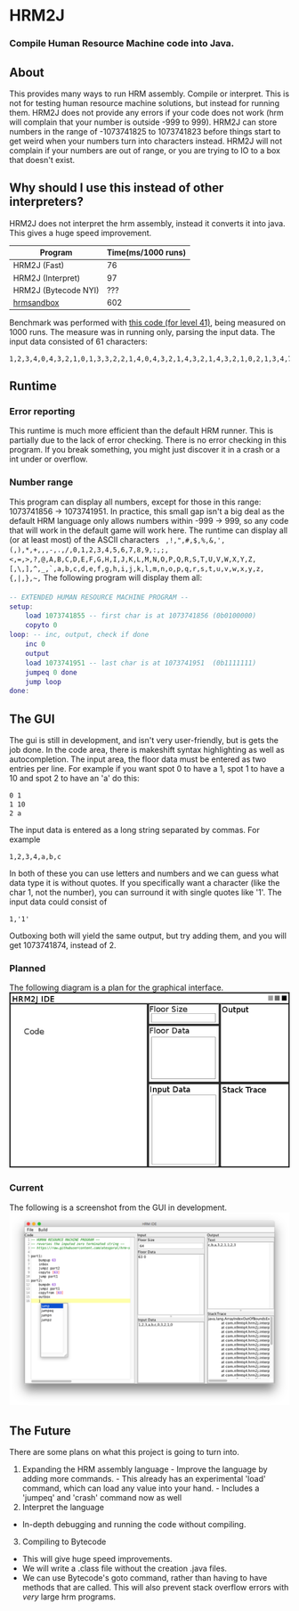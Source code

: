 # HRM2J
### Compile Human Resource Machine code into Java.

## About
This provides many ways to run HRM assembly. Compile or interpret.
This is not for testing human resource machine solutions, but instead for running them.
HRM2J does not provide any errors if your code does not work (hrm will complain that your number is outside -999 to 999).
HRM2J can store numbers in the range of -1073741825 to 1073741823 before things start to get weird when your numbers turn into characters instead.
HRM2J will not complain if your numbers are out of range, or you are trying to IO to a box that doesn't exist.

## Why should I use this instead of other interpreters?
HRM2J does not interpret the hrm assembly, instead it converts it into java. This gives a huge speed improvement.

|Program|Time(ms/1000 runs)|
|-----|-----|
|HRM2J (Fast)|76|
|HRM2J (Interpret)|97|
|HRM2J (Bytecode NYI)|???|
|[hrmsandbox](https://github.com/sixlettervariables/hrmsandbox)|602|

Benchmark was performed with [this code (for level 41)](https://github.com/atesgoral/hrm-solutions/blob/9c92d7137f6a7593ab35389ab284fd3dcebd2a74/solutions/41-Sorting-Floor-34.714/20.651.selection-sniperrifle2004.asm),
being measured on 1000 runs. The measure was in running only, parsing the input data. The input data consisted of 61 characters:
```
1,2,3,4,0,4,3,2,1,0,1,3,3,2,2,1,4,0,4,3,2,1,4,3,2,1,4,3,2,1,0,2,1,3,4,7,8,3,2,1,4,6,0,2,7,3,5,1,2,3,0,4,3,1,2,4,2,3,1,4,0
```

## Runtime
### Error reporting
This runtime is much more efficient than the default HRM runner. This is partially due to
the lack of error checking. There is no error checking in this program. If you break something,
you might just discover it in a crash or a int under or overflow.
### Number range
This program can display all numbers, except for those in this range: 1073741856 -> 1073741951.
In practice, this small gap isn't a big deal as the default HRM language only allows numbers
within -999 -> 999, so any code that will work in the default game will work here.
The runtime can display all (or at least most) of the ASCII characters
`` ,!,",#,$,%,&,',(,),*,+,,,-,.,/,0,1,2,3,4,5,6,7,8,9,:,;,<,=,>,?,@,A,B,C,D,E,F,G,H,I,J,K,L,M,N,O,P,Q,R,S,T,U,V,W,X,Y,Z,[,\,],^,_,`,a,b,c,d,e,f,g,h,i,j,k,l,m,n,o,p,q,r,s,t,u,v,w,x,y,z,{,|,},~,``
The following program will display them all:
```lua
-- EXTENDED HUMAN RESOURCE MACHINE PROGRAM --
setup:
	load 1073741855 -- first char is at 1073741856 (0b0100000)
	copyto 0
loop: -- inc, output, check if done
	inc 0
	output
	load 1073741951 -- last char is at 1073741951  (0b1111111)
	jumpeq 0 done
	jump loop
done:

```

## The GUI
The gui is still in development, and isn't very user-friendly, but is gets the job done.
In the code area, there is makeshift syntax highlighting as well as autocompletion.
The input area, the floor data must be entered as two entries per line.
For example if you want spot 0 to have a 1, spot 1 to have a 10 and spot 2 to have an 'a' do this:
```
0 1
1 10
2 a
```
The input data is entered as a long string separated by commas. For example
```
1,2,3,4,a,b,c
```
In both of these you can use letters and numbers and we can guess what data type it is without
quotes. If you specifically want a character (like the char 1, not the number), you can surround it with
single quotes like '1'. The input data could consist of 
```
1,'1'
```
Outboxing both will yield the same output, but try adding them, and you will get 1073741874, instead of 2.

### Planned
The following diagram is a plan for the graphical interface.
![planned gui](readme_data/planned.png)

### Current
The following is a screenshot from the GUI in development.
![current gui](readme_data/current.png)

## The Future
There are some plans on what this project is going to turn into.

  1. Expanding the HRM assembly language
    - Improve the language by adding more commands.
    - This already has an experimental 'load' command, which can load any value into your hand.
    - Includes a 'jumpeq' and 'crash' command now as well
  2. Interpret the language
   - In-depth debugging and running the code without compiling.
  3. Compiling to Bytecode
   - This will give huge speed improvements.
   - We will write a .class file without the creation .java files.
   - We can use Bytecode's goto command, rather than having to have methods that are called.
   This will also prevent stack overflow errors with *very* large hrm programs.

